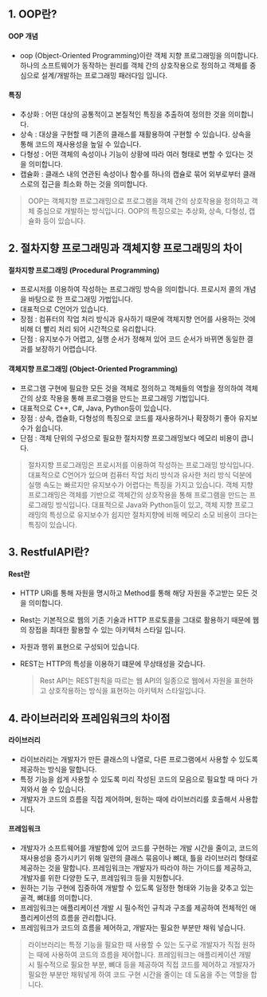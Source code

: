## 1. OOP란?
#### OOP 개념
- oop (Object-Oriented Programming)이란 객체 지향 프로그래밍을 의미합니다. 하나의 소프트웨어가 동작하는 원리를 객체 간의 상호작용으로 정의하고 객체를 중심으로 설계/개발하는 프로그래밍 패러다임 입니다.

#### 특징
- 추상화 : 어떤 대상의 공통적이고 본질적인 특징을 추출하여 정의한 것을 의미합니다.
- 상속 : 대상을 구현할 때 기존의 클래스를 재활용하여 구현할 수 있습니다. 상속을 통해 코드의 재사용성을 높일 수 있습니다.
- 다형성 : 어떤 객체의 속성이나 기능이 상황에 따라 여러 형태로 변할 수 있다는 것을 의미합니다.
- 캡슐화 : 클래스 내의 연관된 속성이나 함수를 하나의 캡슐로 묶어 외부로부터 클래스로의 접근을 최소화 하는 것을 의미합니다.

> OOP는 객체지향 프로그래밍으로 프로그램을 객체 간의 상호작용을 정의하고 객체 중심으로 개발하는 방식입니다. OOP의 특징으로는 추상화, 상속, 다형성, 캡슐화 등이 있습니다.

## 2. 절차지향 프로그래밍과 객체지향 프로그래밍의 차이
#### 절차지향 프로그래밍 (Procedural Programming)
- 프로시저를 이용하여 작성하는 프로그래밍 방슥을 의미합니다. 프로시저 콜의 개념을 바탕으로 한 프로그래밍 가법입니다.
- 대표적으로 C언어가 있습니다.
- 장점 : 컴퓨터의 작업 처리 방식과 유사하기 때문에 객체지향 언어를 사용하는 것에 비해 더 빨리 처리 되어 시간적으로 유리합니다.
- 단점 : 유지보수가 어렵고, 실행 순서가 정해져 있어 코드 순서가 바뀌면 동일한 결과를 보장하기 어렵습니다.
#### 객체지향 프로그래밍 (Object-Oriented Programming)
- 프로그램 구현에 필요한 모든 것을 객체로 정의하고 객체들의 역할을 정의하여 객체 간의 상호 작용을 통해 프로그램을 만드는 프로그래밍 기법입니다.
- 대표적으로 C++, C#, Java, Python등이 있습니다.
- 장점 : 상속, 캡슐화, 다형성의 특징으로 코드를 재사용하거나 확장하기 좋아 유지보수가 쉽습니다.
- 단점 : 객체 단위의 구성으로 필요한 절차지향 프로그래밍보다 메모리 비용이 큽니다.

> 절차지향 프로그래밍은 프로시저를 이용하여 작성하는 프로그래밍 방식입니다. 대표적으로 C언어가 있으며 컴퓨터 작업 처리 방식과 유사한 처리 방식 덕분에 실행 속도는 빠르지만 유지보수가 어렵다는 특징을 가지고 있습니다. 객체 지향 프로그래밍은 객체를 기반으로 객체간의 상호작용을 통해 프로그램을 만드는 프로그래밍 방식입니다. 대표적으로 Java와 Python등이 있고, 객체 지향 프로그래밍의 특성으로 유지보수가 쉽지만 절차지향에 비해 메모리 소모 비용이 크다는 특징이 있습니다.

## 3. RestfulAPI란?
#### Rest란
- HTTP URi를 통해 자원을 명시하고 Method를 통해 해당 자원을 주고받는 모든 것을 의미합니다.
- Rest는 기본적으로 웹의 기존 기술과 HTTP 프로토콜을 그대로 활용하기 때문에 웹의 장접을 최대한 활용할 수 있는 아키텍처 스타일 입니다.
- 자원과 행위 표현으로 구성되어 있습니다.
- REST는 HTTP의 특성을 이용하기 떄문에 무상태성을 갖습니다.

  > Rest API는 REST원칙을 따르는 웹 API의 일종으로 웹에서 자원을 표현하고 상호작용하는 방식을 표현하는 아키텍처 스타일입니다.

## 4. 라이브러리와 프레임워크의 차이점
#### 라이브러리
- 라이브러리는 개발자가 만든 클래스의 나열로, 다른 프로그램에서 사용할 수 있도록 제공하는 방식을 말합니다.
- 특정 기능을 쉽게 사용할 수 있도록 미리 작성된 코드의 모음으로 필요할 때 마다 가져와서 쓸 수 있습니다.
- 개발자가 코드의 흐름을 직접 제어하며, 원하는 때에 라이브러리를 호출해서 사용합니다.
#### 프레임워크
- 개발자가 소프트웨어를 개발함에 있어 코드를 구현하는 개발 시간을 줄이고, 코드의 재사용성을 증가시키기 위해 일련의 클래스 묶음이나 뼈대, 틀을 라이브러리 형태로 제공하는 것을 말합니다. 프레임워크는 개발자가 따라야 하는 가이드를 제공하고, 개발자를 위한 다양한 도구, 프레임워크 등을 지원합니다.
- 원하는 기능 구현에 집중하여 개발할 수 있도록 일정한 형태와 기능을 갖추고 있는 골격, 뼈대를 의미합니다.
- 프레임워크는 애플리케이션 개발 시 필수적인 규칙과 구조를 제공하여 전체적인 애플리케이션의 흐름을 관리합니다.
- 프레임워크가 코드의 흐름을 제어하고, 개발자는 필요한 부분만 채워 넣습니다.
> 라이브러리는 특정 기능을 필요한 때 사용할 수 있는 도구로 개발자가 직접 원하는 때에 사용하여 코드의 흐름을 제어합니다. 프레임워크는 애플리케이션 개발 시 필수적으로 필요한 부분, 뼈대 등을 제공하여 직접 코드를 제어하고 개발자가 필요한 부분만 채워넣게 하여 코드 구현 시간을 줄이는 데 도움을 주는 역할을 합니다. 
